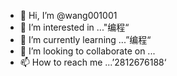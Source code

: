 - 👋 Hi, I’m @wang001001
- 👀 I’m interested in ..."编程“
- 🌱 I’m currently learning ...”编程“
- 💞️ I’m looking to collaborate on ...
- 📫 How to reach me ...’2812676188‘

<!---
wang001001/wang001001 is a ✨ special ✨ repository because its `README.md` (this file) appears on your GitHub profile.
You can click the Preview link to take a look at your changes.
--->
